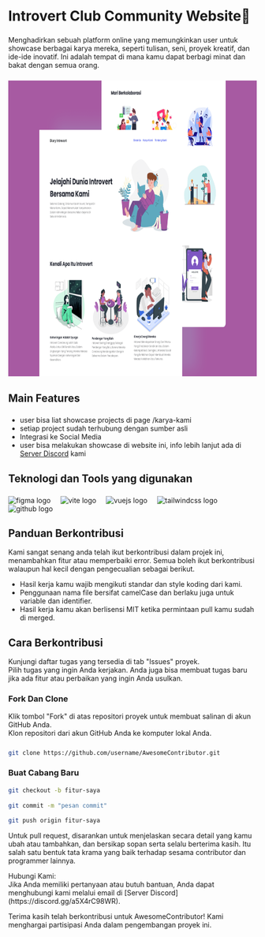 <h1 align="left">Introvert  Club Community Website👤</h1>

###

<p align="left">Menghadirkan sebuah platform online yang memungkinkan user untuk showcase berbagai karya mereka, seperti tulisan, seni, proyek kreatif, dan ide-ide inovatif. Ini adalah tempat di mana kamu dapat berbagi minat dan bakat dengan semua orang.</p>

###

<div align="center">
  <img height="600" src="https://raw.githubusercontent.com/ikhlasdansantai/Introvert-Club-Community/main/src/assets/our-works-images/Website/DIWeb.png"  />
</div>

###

<h2 align="left">Main Features</h2>

###

- user bisa liat showcase projects di page /karya-kami
- setiap project sudah terhubung dengan sumber asli
- Integrasi ke Social Media
- user bisa melakukan showcase di website ini, info lebih lanjut ada di [Server Discord](https://discord.gg/a5X4rC98WR) kami

###

<h2 align="left">Teknologi dan Tools yang digunakan</h2>

###

<div align="left">
  <img src="https://skillicons.dev/icons?i=figma" height="40" alt="figma logo"  />
  <img width="12" />
  <img src="https://skillicons.dev/icons?i=vite" height="40" alt="vite logo"  />
  <img width="12" />
  <img src="https://cdn.jsdelivr.net/gh/devicons/devicon/icons/vuejs/vuejs-original.svg" height="40" alt="vuejs logo"  />
  <img width="12" />
  <img src="https://cdn.simpleicons.org/tailwindcss/06B6D4" height="40" alt="tailwindcss logo"  />
  <img width="12" />
  <img src="https://skillicons.dev/icons?i=github" height="40" alt="github logo"  />
</div>

###

## Panduan Berkontribusi

Kami sangat senang anda telah ikut berkontribusi dalam projek ini, menambahkan fitur atau memperbaiki error. Semua boleh ikut berkontribusi walaupun hal kecil dengan pengecualian sebagai berikut.

- Hasil kerja kamu wajib mengikuti standar dan style koding dari kami.
- Penggunaan nama file bersifat camelCase dan berlaku juga untuk variable dan identifier.
- Hasil kerja kamu akan berlisensi MIT ketika permintaan pull kamu sudah di merged.


<h2 align="left">Cara Berkontribusi</h2>

<p align="left">Kunjungi daftar tugas yang tersedia di tab "Issues" proyek.<br>Pilih tugas yang ingin Anda kerjakan. Anda juga bisa membuat tugas baru jika ada fitur atau perbaikan yang ingin Anda usulkan.</p>

### Fork Dan Clone</h4>
<p align="left">Klik tombol "Fork" di atas repositori proyek untuk membuat salinan di akun GitHub Anda.<br>Klon repositori dari akun GitHub Anda ke komputer lokal Anda.</p>

###
```bash
git clone https://github.com/username/AwesomeContributor.git
```

### Buat Cabang Baru
```bash
git checkout -b fitur-saya
```
```bash
git commit -m "pesan commit"
```
```bash
git push origin fitur-saya
```
<p align="left">Untuk pull request, disarankan untuk menjelaskan secara detail yang kamu ubah atau tambahkan, dan bersikap sopan serta selalu berterima kasih. Itu salah satu bentuk tata krama yang baik terhadap sesama contributor dan programmer lainnya.</p>
<p align="left">Hubungi Kami:<br>Jika Anda memiliki pertanyaan atau butuh bantuan, Anda dapat menghubungi kami melalui email di [Server Discord](https://discord.gg/a5X4rC98WR).</p>

<p align="left">Terima kasih telah berkontribusi untuk AwesomeContributor! Kami menghargai partisipasi Anda dalam pengembangan proyek ini.</p>
